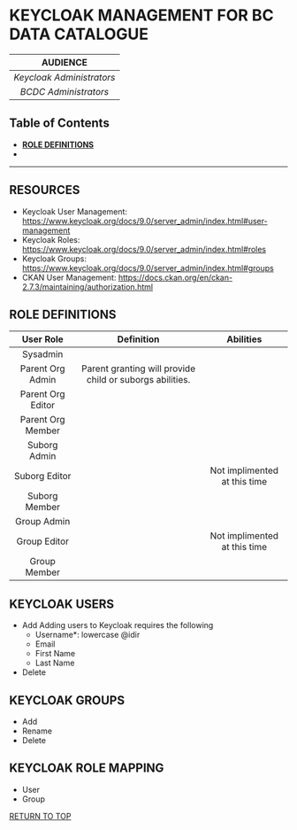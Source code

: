 # KEYCLOAK MANAGEMENT FOR BC DATA CATALOGUE

|**AUDIENCE**|
|:---:|
| *Keycloak Administrators* | 
| *BCDC Administrators* |

## Table of Contents
+ [**ROLE DEFINITIONS**](#role-definitions)
+ 

-----------------------

## RESOURCES
+	Keycloak User Management: https://www.keycloak.org/docs/9.0/server_admin/index.html#user-management
+	Keycloak Roles: https://www.keycloak.org/docs/9.0/server_admin/index.html#roles
+	Keycloak Groups: https://www.keycloak.org/docs/9.0/server_admin/index.html#groups
+ CKAN User Management: https://docs.ckan.org/en/ckan-2.7.3/maintaining/authorization.html

## ROLE DEFINITIONS

|User Role| Definition|Abilities|
|:---:|:---:|:---:|
|Sysadmin| | |
|Parent Org Admin|Parent granting will provide child or suborgs abilities.| |
|Parent Org Editor| | |
|Parent Org Member| | |
|Suborg Admin| | |
|Suborg Editor| |Not implimented at this time |
|Suborg Member| | |
|Group Admin| | |
|Group Editor| |Not implimented at this time|
|Group Member| | |


## KEYCLOAK USERS
+ Add
Adding users to Keycloak requires the following
    - Username*: lowercase <idir>@idir
    - Email
    - First Name
    - Last Name
+ Delete

## KEYCLOAK GROUPS
+ Add
+ Rename
+ Delete

## KEYCLOAK ROLE MAPPING
+ User
+ Group


[RETURN TO TOP][1]

[1]: #keycloak-management-for-bc-data-catalogue
